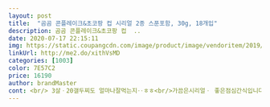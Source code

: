 ```yaml
---
layout: post 
title:  "곰곰 콘플레이크&초코팡 컵 시리얼 2종 스푼포함, 30g, 18개입" 
description: 곰곰 콘플레이크&초코팡 컵  ..
date: 2020-07-17 22:15:11 
img: https://static.coupangcdn.com/image/product/image/vendoritem/2019/08/13/4412541336/29e1da27-9b5b-45b3-ba8d-cf0da2a08ba3.jpg 
linkUrl: http://me2.do/xithVsMD 
categories: [1003] 
color: 7E57C2 
price: 16190 
author: brandMaster 
cont: <br/> 3살ㆍ20갤두찌도 얼마나잘먹는지‥ㅎㅎ<br/>가끔은시리얼ㆍ 좋은점심간식입니다ㅋㅋ<br/>가볍고 든든하게 챙겨먹을 수 있는 거 같아요!<br/>그래서 집에는 켈로ㅇ프룻시리얼하고 포스ㅇ허니오즈가있어요<br/>그래서별3개ㆍ어른들이먹을려고구매하시는거면ㆍ코코볼딱딱함빼곤다괜츈<br/>다른맛이필요해서 쿠팡검색했고 달달하니맛있다는말에 곰곰ㆍ두가지맛을골랐는데요‥<br/>대신‥ 아이들먹기에<br/>두 제품 모두 아침에 바쁜 직장인과 학생들이<br/>딱좋은양이라서이구요<br/>많이안달고ㆍ담백하니까요<br/>맛이없기때문에 별3개입니다<br/>맛있네요 ㅋㅋㅋ<br/>밀리지 않아요!<br/>바삭바삭 우리가 아는 그맛이에요.<br/><br/>바삭바삭하고 많이 안달아서 마음에 듭니다!!<br/> 
---
```

 